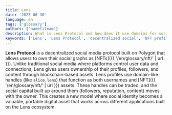 ```yaml
---
title: Lens
date: '2025-06-30'
language: en
tags: ['glossary']
authors: ['namefiteam']
description: What is Lens Protocol and how does it use domains for social identity?
keywords: ['Lens', 'Lens Protocol', 'decentralized social', 'NFT profiles', 'social graph', 'Web3 identity']
---
```


**Lens Protocol** is a decentralized social media protocol built on Polygon that allows users to own their social graphs as [NFTs]({{ '/en/glossary/nft/' | url }}). Unlike traditional social media where platforms control user data and connections, Lens gives users ownership of their profiles, followers, and content through blockchain-based assets. Lens profiles use domain-like handles (like `alice.lens`) that function as both usernames and [NFT]({{ '/en/glossary/nft/' | url }}) assets. These handles can be traded, and the social capital built up around them (followers, reputation, content) moves with the owner. This creates a new model where social identity becomes a valuable, portable digital asset that works across different applications built on the Lens ecosystem.